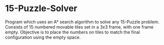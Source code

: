 # 15-Puzzle-Solver
Program which uses an A* search algorithm to solve any 15-Puzzle problem. Consists of 15 numbered movable tiles set in a 3x3 frame, with one frame empty. Objective is to place the numbers on tiles to match the final configuration using the empty space.
